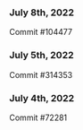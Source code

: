 ### July 8th, 2022

Commit #104477

### July 5th, 2022

Commit #314353


### July 4th, 2022

Commit #72281
